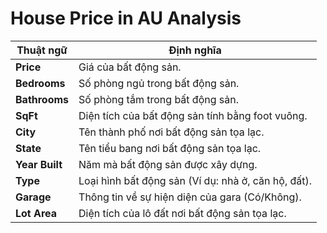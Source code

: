 # House Price in AU Analysis
 
| Thuật ngữ       | Định nghĩa                                               |
|------------------|---------------------------------------------------------|
| **Price**        | Giá của bất động sản.                                   |
| **Bedrooms**     | Số phòng ngủ trong bất động sản.                       |
| **Bathrooms**    | Số phòng tắm trong bất động sản.                       |
| **SqFt**         | Diện tích của bất động sản tính bằng foot vuông.      |
| **City**         | Tên thành phố nơi bất động sản tọa lạc.               |
| **State**        | Tên tiểu bang nơi bất động sản tọa lạc.                |
| **Year Built**   | Năm mà bất động sản được xây dựng.                     |
| **Type**         | Loại hình bất động sản (Ví dụ: nhà ở, căn hộ, đất).    |
| **Garage**       | Thông tin về sự hiện diện của gara (Có/Không).        |
| **Lot Area**     | Diện tích của lô đất nơi bất động sản tọa lạc.        |
